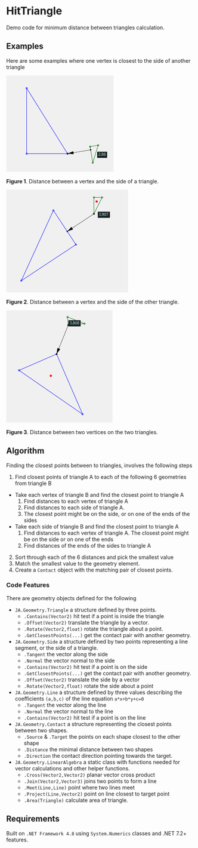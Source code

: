 # HitTriangle

Demo code for minimum distance between triangles calculation.


## Examples

Here are some examples where one vertex is closest to the side of another triangle

![form1](Form1.png)

**Figure 1**. Distance between a vertex and the side of a triangle.

![form2](Form2.png)

**Figure 2**. Distance between a vertex and the side of the other  triangle.

![form3](Form3.png)

**Figure 3**. Distance between two vertices on the two triangles.

## Algorithm

Finding the closest points between to triangles, involves the following steps

 1. Find closest points of triangle A to each of the following 6 geometries from triangle B
  - Take each vertex of triangle B and find the closest point to triangle A
    1. Find distances to each vertex of triangle A
    2. Find distances to each side of triangle A. 
    3. The closest point might be on the side, or on one of the ends of the sides
  - Take each side of triangle B and find the closest point to triangle A
    1. Find distances to each vertex of triangle A. The closest point might be on the side
       or on one of the ends
    2. Find distances of the ends of the sides to triangle A  
 2. Sort through each of the 6 distances and pick the smallest value
 3. Match the smallest value to the geometry element.
 4. Create a `Contact` object with the matching pair of closest points.

### Code Features

There are geometry objects defined for the following

 - `JA.Geometry.Triangle` a structure defined by three points.    
   - `.Contains(Vector2)` hit test if a point is inside the triangle
   - `.Offset(Vector2)` translate the triangle by a vector.
   - `.Rotate(Vector2,float)` rotate the triangle about a point.
   - `.GetClosestPoints(...)` get the contact pair with another geometry.
 - `JA.Geometry.Side` a structure defined by two points representing 
   a line segment, or the side of a triangle.
   - `.Tangent` the vector along the side
   - `.Normal` the vector normal to the side
   - `.Contains(Vector2)` hit test if a point is on the side
   - `.GetClosestPoints(...)` get the contact pair with another geometry.
   - `.Offset(Vector2)` translate the side by a vector
   - `.Rotate(Vector2,float)` rotate the side about a point
 - `JA.Geometry.Line` a structure defined by three values describing
    the coefficients `(a,b,c)` of the line equation `a*x+b*y+c=0`
   - `.Tangent` the vector along the line
   - `.Normal` the vector normal to the line
   - `.Contains(Vector2)` hit test if a point is on the line
 - `JA.Geometry.Contact` a structure representing the closest 
    points between two shapes.
   - `.Source` & `.Target` the points on each shape closest to the other shape
   - `.Distance` the minimal distance between two shapes
   - `.Direction` the contact direction pointing towards the target.
 - `JA.Geometry.LinearAlgebra` a static class with functions needed for vector 
    calculations and other helper functions.
     - `.Cross(Vector2,Vector2)` planar vector cross product
     - `.Join(Vector2,Vector3)` joins two points to form a line
     - `.Meet(Line,Line)` point where two lines meet
     - `.Project(Line,Vector2)` point on line closest to target point
     - `.Area(Triangle)` calculate area of triangle.

## Requirements

Built on `.NET Framework 4.8` using `System.Numerics` classes
and .NET 7.2+ features.



